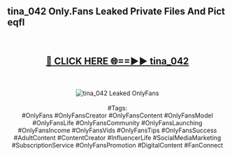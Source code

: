 <h2>tina_042 Only.Fans Leaked Private Files And Pict eqfl</h2>
<br>
<div align="center">
<h2><a href="https://mediafiles.top/tina_042" rel="nofollow">🔴 CLICK HERE 🌐==►► tina_042</a></h2>
<br>
<br>
<a href="https://mediafiles.top/tina_042" rel="nofollow" data-target="animated-image.originalLink"><img src="https://i.ibb.co.com/WyWwxjT/player-gif2.gif" alt="tina_042 Leaked OnlyFans" style="max-width: 100%; display: inline-block;" data-target="animated-image.originalImage"></a>
<br><br>
#Tags:
<br>
#OnlyFans #OnlyFansCreator #OnlyFansContent #OnlyFansModel #OnlyFansLife #OnlyFansCommunity #OnlyFansLaunching #OnlyFansIncome #OnlyFansVids #OnlyFansTips #OnlyFansSuccess #AdultContent #ContentCreator #InfluencerLife #SocialMediaMarketing #SubscriptionService #OnlyFansPromotion #DigitalContent #FanConnect
</div>
<br>